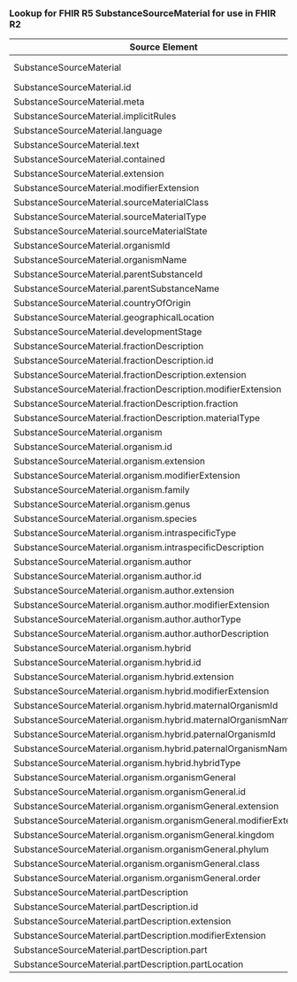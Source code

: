 ### Lookup for FHIR R5 SubstanceSourceMaterial for use in FHIR R2

| Source Element | Usage | Target |
| -------------- | ----- | ------ |
| SubstanceSourceMaterial | UseExtension | http://hl7.org/fhir/5.0/StructureDefinition/extension-SubstanceSourceMaterial |
| SubstanceSourceMaterial.id | UseExtensionFromAncestor | - |
| SubstanceSourceMaterial.meta | UseExtensionFromAncestor | - |
| SubstanceSourceMaterial.implicitRules | UseExtensionFromAncestor | - |
| SubstanceSourceMaterial.language | UseExtensionFromAncestor | - |
| SubstanceSourceMaterial.text | UseExtensionFromAncestor | - |
| SubstanceSourceMaterial.contained | UseExtensionFromAncestor | - |
| SubstanceSourceMaterial.extension | UseExtensionFromAncestor | - |
| SubstanceSourceMaterial.modifierExtension | UseExtensionFromAncestor | - |
| SubstanceSourceMaterial.sourceMaterialClass | UseExtensionFromAncestor | - |
| SubstanceSourceMaterial.sourceMaterialType | UseExtensionFromAncestor | - |
| SubstanceSourceMaterial.sourceMaterialState | UseExtensionFromAncestor | - |
| SubstanceSourceMaterial.organismId | UseExtensionFromAncestor | - |
| SubstanceSourceMaterial.organismName | UseExtensionFromAncestor | - |
| SubstanceSourceMaterial.parentSubstanceId | UseExtensionFromAncestor | - |
| SubstanceSourceMaterial.parentSubstanceName | UseExtensionFromAncestor | - |
| SubstanceSourceMaterial.countryOfOrigin | UseExtensionFromAncestor | - |
| SubstanceSourceMaterial.geographicalLocation | UseExtensionFromAncestor | - |
| SubstanceSourceMaterial.developmentStage | UseExtensionFromAncestor | - |
| SubstanceSourceMaterial.fractionDescription | UseExtensionFromAncestor | - |
| SubstanceSourceMaterial.fractionDescription.id | UseExtensionFromAncestor | - |
| SubstanceSourceMaterial.fractionDescription.extension | UseExtensionFromAncestor | - |
| SubstanceSourceMaterial.fractionDescription.modifierExtension | UseExtensionFromAncestor | - |
| SubstanceSourceMaterial.fractionDescription.fraction | UseExtensionFromAncestor | - |
| SubstanceSourceMaterial.fractionDescription.materialType | UseExtensionFromAncestor | - |
| SubstanceSourceMaterial.organism | UseExtensionFromAncestor | - |
| SubstanceSourceMaterial.organism.id | UseExtensionFromAncestor | - |
| SubstanceSourceMaterial.organism.extension | UseExtensionFromAncestor | - |
| SubstanceSourceMaterial.organism.modifierExtension | UseExtensionFromAncestor | - |
| SubstanceSourceMaterial.organism.family | UseExtensionFromAncestor | - |
| SubstanceSourceMaterial.organism.genus | UseExtensionFromAncestor | - |
| SubstanceSourceMaterial.organism.species | UseExtensionFromAncestor | - |
| SubstanceSourceMaterial.organism.intraspecificType | UseExtensionFromAncestor | - |
| SubstanceSourceMaterial.organism.intraspecificDescription | UseExtensionFromAncestor | - |
| SubstanceSourceMaterial.organism.author | UseExtensionFromAncestor | - |
| SubstanceSourceMaterial.organism.author.id | UseExtensionFromAncestor | - |
| SubstanceSourceMaterial.organism.author.extension | UseExtensionFromAncestor | - |
| SubstanceSourceMaterial.organism.author.modifierExtension | UseExtensionFromAncestor | - |
| SubstanceSourceMaterial.organism.author.authorType | UseExtensionFromAncestor | - |
| SubstanceSourceMaterial.organism.author.authorDescription | UseExtensionFromAncestor | - |
| SubstanceSourceMaterial.organism.hybrid | UseExtensionFromAncestor | - |
| SubstanceSourceMaterial.organism.hybrid.id | UseExtensionFromAncestor | - |
| SubstanceSourceMaterial.organism.hybrid.extension | UseExtensionFromAncestor | - |
| SubstanceSourceMaterial.organism.hybrid.modifierExtension | UseExtensionFromAncestor | - |
| SubstanceSourceMaterial.organism.hybrid.maternalOrganismId | UseExtensionFromAncestor | - |
| SubstanceSourceMaterial.organism.hybrid.maternalOrganismName | UseExtensionFromAncestor | - |
| SubstanceSourceMaterial.organism.hybrid.paternalOrganismId | UseExtensionFromAncestor | - |
| SubstanceSourceMaterial.organism.hybrid.paternalOrganismName | UseExtensionFromAncestor | - |
| SubstanceSourceMaterial.organism.hybrid.hybridType | UseExtensionFromAncestor | - |
| SubstanceSourceMaterial.organism.organismGeneral | UseExtensionFromAncestor | - |
| SubstanceSourceMaterial.organism.organismGeneral.id | UseExtensionFromAncestor | - |
| SubstanceSourceMaterial.organism.organismGeneral.extension | UseExtensionFromAncestor | - |
| SubstanceSourceMaterial.organism.organismGeneral.modifierExtension | UseExtensionFromAncestor | - |
| SubstanceSourceMaterial.organism.organismGeneral.kingdom | UseExtensionFromAncestor | - |
| SubstanceSourceMaterial.organism.organismGeneral.phylum | UseExtensionFromAncestor | - |
| SubstanceSourceMaterial.organism.organismGeneral.class | UseExtensionFromAncestor | - |
| SubstanceSourceMaterial.organism.organismGeneral.order | UseExtensionFromAncestor | - |
| SubstanceSourceMaterial.partDescription | UseExtensionFromAncestor | - |
| SubstanceSourceMaterial.partDescription.id | UseExtensionFromAncestor | - |
| SubstanceSourceMaterial.partDescription.extension | UseExtensionFromAncestor | - |
| SubstanceSourceMaterial.partDescription.modifierExtension | UseExtensionFromAncestor | - |
| SubstanceSourceMaterial.partDescription.part | UseExtensionFromAncestor | - |
| SubstanceSourceMaterial.partDescription.partLocation | UseExtensionFromAncestor | - |
